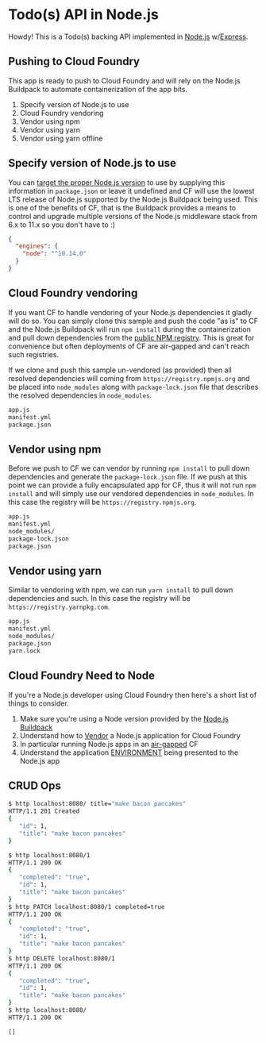 # Todo(s) API in Node.js

Howdy! This is a Todo(s) backing API implemented in [Node.js](https://nodejs.org) w/[Express](https://github.com/expressjs/express).

## Pushing to Cloud Foundry

This app is ready to push to Cloud Foundry and will rely on the Node.js Buildpack to automate containerization of the app bits.

1. Specify version of Node.js to use
1. Cloud Foundry vendoring
1. Vendor using npm
1. Vendor using yarn
1. Vendor using yarn offline

## Specify version of Node.js to use

You can [target the proper Node.js version](https://docs.cloudfoundry.org/buildpacks/node/index.html#runtime) to use by supplying this information in ``package.json`` or leave it undefined and CF will use the lowest LTS release of Node.js supported by the Node.js Buildpack being used.  This is one of the benefits of CF, that is the Buildpack provides a means to control and upgrade multiple versions of the Node.js middleware stack from 6.x to 11.x so you don't have to :)

```json
{
  "engines": {
    "node": "^10.14.0"
  }
}
```

## Cloud Foundry vendoring

If you want CF to handle vendoring of your Node.js dependencies it gladly will do so.  You can simply clone this sample and push the code "as is" to CF and the Node.js Buildpack will run ``npm install`` during the containerization and pull down dependencies from the [public NPM registry](https://registry.npmjs.org).  This is great for convenience but often deployments of CF are air-gapped and can't reach such registries.

If we clone and push this sample un-vendored (as provided) then all resolved dependencies will coming from ``https://registry.npmjs.org`` and be placed into ``node_modules`` along with ``package-lock.json`` file that describes the resolved dependencies in ``node_modules``.

```bash
app.js
manifest.yml
package.json
```

## Vendor using npm

Before we push to CF we can vendor by running ``npm install`` to pull down dependencies and generate the ``package-lock.json`` file.  If we push at this point we can provide a fully encapsulated app for CF, thus it will not run ``npm install`` and will simply use our vendored dependencies in ``node_modules``.  In this case the registry will be ``https://registry.npmjs.org``.

```bash
app.js
manifest.yml
node_modules/
package-lock.json
package.json
```

## Vendor using yarn

Similar to vendoring with npm, we can run ``yarn install`` to pull down dependencies and such.  In this case the registry will be ``https://registry.yarnpkg.com``.

```bash
app.js
manifest.yml
node_modules/
package.json
yarn.lock
```

## Cloud Foundry Need to Node

If you're a Node.js developer using Cloud Foundry then here's a short list of things to consider.

1. Make sure you're using a Node version provided by the [Node.js Buildpack](https://github.com/cloudfoundry/nodejs-buildpack/releases)
1. Understand how to [Vendor](https://docs.cloudfoundry.org/buildpacks/node/index.html#vendoring) a Node.js application for Cloud Foundry
1. In particular running Node.js apps in an [air-gapped](https://docs.cloudfoundry.org/buildpacks/node/index.html#offline_environments) CF
1. Understand the application [ENVIRONMENT](https://docs.cloudfoundry.org/devguide/deploy-apps/environment-variable.html) being presented to the Node.js app

## CRUD Ops

 ```bash
$ http localhost:8080/ title="make bacon pancakes"
HTTP/1.1 201 Created
{
    "id": 1,
    "title": "make bacon pancakes"
}

$ http localhost:8080/1
HTTP/1.1 200 OK
{
    "completed": "true",
    "id": 1,
    "title": "make bacon pancakes"
}
$ http PATCH localhost:8080/1 completed=true
HTTP/1.1 200 OK
{
    "completed": "true",
    "id": 1,
    "title": "make bacon pancakes"
}
$ http DELETE localhost:8080/1
HTTP/1.1 200 OK
{
    "completed": "true",
    "id": 1,
    "title": "make bacon pancakes"
}
$ http localhost:8080/ 
HTTP/1.1 200 OK

[]
```

